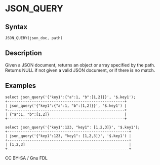 
# JSON_QUERY

## Syntax


```
JSON_QUERY(json_doc, path)
```

## Description


Given a JSON document, returns an object or array specified by the path. Returns NULL if not given a valid JSON document, or if there is no match.


## Examples


```
select json_query('{"key1":{"a":1, "b":[1,2]}}', '$.key1');
+-----------------------------------------------------+
| json_query('{"key1":{"a":1, "b":[1,2]}}', '$.key1') |
+-----------------------------------------------------+
| {"a":1, "b":[1,2]}                                  |
+-----------------------------------------------------+

select json_query('{"key1":123, "key1": [1,2,3]}', '$.key1');
+-------------------------------------------------------+
| json_query('{"key1":123, "key1": [1,2,3]}', '$.key1') |
+-------------------------------------------------------+
| [1,2,3]                                               |
+-------------------------------------------------------+
```


CC BY-SA / Gnu FDL

